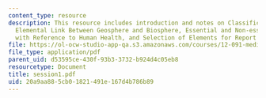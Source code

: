 ```yaml
---
content_type: resource
description: This resource includes introduction and notes on Classification of Elements,
  Elemental Link Between Geosphere and Biosphere, Essential and Non-essential Elements
  with Reference to Human Health, and Selection of Elements for Report and Presentation.
file: https://ol-ocw-studio-app-qa.s3.amazonaws.com/courses/12-091-medical-geology-geochemistry-an-exposure-january-iap-2006/20a9aa885cb01821491e167d4b786b89_session1.pdf
file_type: application/pdf
parent_uid: d53595ce-430f-93b3-3732-b924d4c05eb8
resourcetype: Document
title: session1.pdf
uid: 20a9aa88-5cb0-1821-491e-167d4b786b89
---
```

